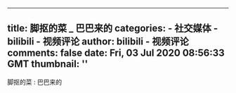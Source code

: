 
---
title: 脚抠的菜 _ 巴巴来的
categories: 
    - 社交媒体
    - bilibili - 视频评论
author: bilibili - 视频评论
comments: false
date: Fri, 03 Jul 2020 08:56:33 GMT
thumbnail: ''
---

<div>   
脚抠的菜 : 巴巴来的  
</div>
            